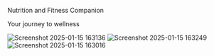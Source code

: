 Nutrition and Fitness Companion

Your journey to wellness


![Screenshot 2025-01-15 163136](https://github.com/user-attachments/assets/b7bfa549-1f35-4815-8c08-30666365c1da)
![Screenshot 2025-01-15 163249](https://github.com/user-attachments/assets/abd125ee-e740-484d-a809-b6b4645aa55b)
![Screenshot 2025-01-15 163016](https://github.com/user-attachments/assets/181163b9-dafb-48b0-b6b7-adfb91b66150) 

